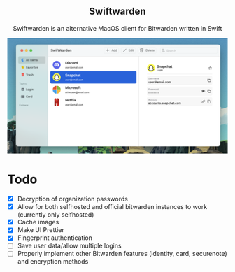 <h2 align="center">Swiftwarden</h2>
<p align="center">
  Swiftwarden is an alternative MacOS client for Bitwarden written in Swift
</p>
<p align="center"><img src="Images/Light.png" width="864"></p>

# Todo
- [X] Decryption of organization passwords
- [X] Allow for both selfhosted and official bitwarden instances to work (currently only selfhosted)
- [X] Cache images
- [X] Make UI Prettier
- [X] Fingerprint authentication
- [ ] Save user data/allow multiple logins
- [ ] Properly implement other Bitwarden features (identity, card, securenote) and encryption methods
